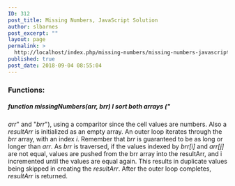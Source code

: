 ```yaml
---
ID: 312
post_title: Missing Numbers, JavaScript Solution
author: slbarnes
post_excerpt: ""
layout: page
permalink: >
  http://localhost/index.php/missing-numbers/missing-numbers-javascript/
published: true
post_date: 2018-09-04 08:55:04
---
```

### Functions:

##### function missingNumbers(arr, brr) I sort both arrays ("

*arr*" and "*brr*"), using a comparitor since the cell values are numbers. Also a *resultArr* is initialized as an empty array. An outer loop iterates through the *brr* array, with an index *i*. Remember that *brr* is guaranteed to be as long or longer than *arr*. As *brr* is traversed, if the values indexed by *brr[i]* and *arr[j]* are not equal, values are pushed from the brr array into the resultArr, and i incremented until the values are equal again. This results in duplicate values being skipped in creating the *resultArr*. After the outer loop completes, *resultArr* is returned.